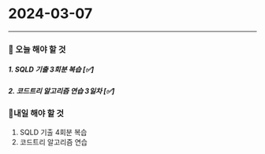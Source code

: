 # 2024-03-07

---

### 📌 오늘 해야 할 것

##### 1. SQLD 기출 3회분 복습 [✅]

##### 2. 코드트리 알고리즘 연습 3일차 [✅]

### 🤙내일 해야 할 것

1. SQLD 기출 4회분 복습
2. 코드트리 알고리즘 연습
